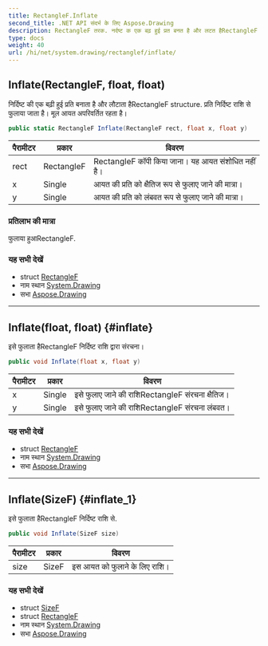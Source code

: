 ```yaml
---
title: RectangleF.Inflate
second_title: .NET API संदर्भ के लिए Aspose.Drawing
description: RectangleF तरक. नर्दष्ट क एक बढ़ हुई प्रत बनत है और लटत हैRectangleF structure. प्रत नर्दष्ट रश से फुलय जत है मूल आयत अपरवर्तत रहत है
type: docs
weight: 40
url: /hi/net/system.drawing/rectanglef/inflate/
---
```

## Inflate(RectangleF, float, float)

निर्दिष्ट की एक बढ़ी हुई प्रति बनाता है और लौटाता हैRectangleF structure. प्रति निर्दिष्ट राशि से फुलाया जाता है। मूल आयत अपरिवर्तित रहता है।

```csharp
public static RectangleF Inflate(RectangleF rect, float x, float y)
```

| पैरामीटर | प्रकार | विवरण |
| --- | --- | --- |
| rect | RectangleF | RectangleF कॉपी किया जाना। यह आयत संशोधित नहीं है। |
| x | Single | आयत की प्रति को क्षैतिज रूप से फुलाए जाने की मात्रा। |
| y | Single | आयत की प्रति को लंबवत रूप से फुलाए जाने की मात्रा। |

### प्रतिलाभ की मात्रा

फुलाया हुआRectangleF.

### यह सभी देखें

* struct [RectangleF](../)
* नाम स्थान [System.Drawing](../../rectanglef/)
* सभा [Aspose.Drawing](../../../)

---

## Inflate(float, float) {#inflate}

इसे फुलाता हैRectangleF निर्दिष्ट राशि द्वारा संरचना।

```csharp
public void Inflate(float x, float y)
```

| पैरामीटर | प्रकार | विवरण |
| --- | --- | --- |
| x | Single | इसे फुलाए जाने की राशिRectangleF संरचना क्षैतिज। |
| y | Single | इसे फुलाए जाने की राशिRectangleF संरचना लंबवत। |

### यह सभी देखें

* struct [RectangleF](../)
* नाम स्थान [System.Drawing](../../rectanglef/)
* सभा [Aspose.Drawing](../../../)

---

## Inflate(SizeF) {#inflate_1}

इसे फुलाता हैRectangleF निर्दिष्ट राशि से.

```csharp
public void Inflate(SizeF size)
```

| पैरामीटर | प्रकार | विवरण |
| --- | --- | --- |
| size | SizeF | इस आयत को फुलाने के लिए राशि। |

### यह सभी देखें

* struct [SizeF](../../sizef/)
* struct [RectangleF](../)
* नाम स्थान [System.Drawing](../../rectanglef/)
* सभा [Aspose.Drawing](../../../)


